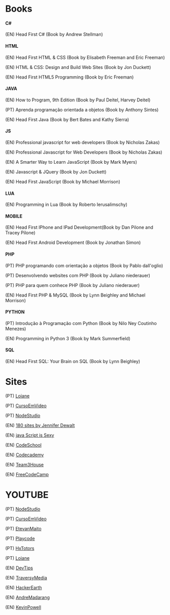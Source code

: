 # Books

#### C#

(EN) Head First C# (Book by Andrew Stellman)

#### HTML
(EN) Head First HTML & CSS (Book by Elisabeth Freeman and Eric Freeman)

(EN) HTML & CSS: Design and Build Web Sites (Book by Jon Duckett)

(EN) Head First HTML5 Programming (Book by Eric Freeman)

#### JAVA

(EN) How to Program, 9th Edition (Book by Paul Deitel, Harvey Deitel)

(PT) Aprenda programação orientada a objetos (Book by Anthony Sintes)

(EN) Head First Java (Book by Bert Bates and Kathy Sierra)

#### JS

(EN) Professional javascript for web developers (Book by Nicholas Zakas)

(EN) Professional Javascript for Web Developers (Book by Nicholas Zakas)

(EN) A Smarter Way to Learn JavaScript (Book by Mark Myers)

(EN) Javascript & JQuery (Book by Jon Duckett)

(EN) Head First JavaScript (Book by Michael Morrison)

#### LUA

(EN) Programming in Lua (Book by Roberto Ierusalimschy)

#### MOBILE

(EN) Head First IPhone and IPad Development(Book by Dan Pilone and Tracey Pilone)

(EN) Head First Android Development (Book by Jonathan Simon)

#### PHP

(PT) PHP programando com orientação a objetos (Book by Pablo dall'oglio)

(PT) Desenvolvendo websites com PHP (Book by Juliano niederauer)

(PT) PHP para quem conhece PHP (Book by Juliano niederauer)

(EN) Head First PHP & MySQL (Book by Lynn Beighley and Michael Morrison)

#### PYTHON

(PT) Introdução à Programação com Python (Book by Nilo Ney Coutinho Menezes)

(EN) Programming in Python 3 (Book by Mark Summerfield)

#### SQL

(EN) Head First SQL: Your Brain on SQL (Book by Lynn Beighley)

# Sites
(PT) [Loiane](https://loiane.com)

(PT) [CursoEmVideo](http://www.cursoemvideo.com)

(PT) [NodeStudio](https://www.nodestudio.com.br)

(EN) [180 sites by Jennifer Dewalt](https://jenniferdewalt.com)

(EN) [java Script is Sexy](http://javascriptissexy.com/how-to-learn-javascript-properly/)

(EN) [CodeSchool](https://www.codeschool.com)

(EN) [Codecademy](https://www.codecademy.com)

(EN) [Team3House](https://teamtreehouse.com/learn)

(EN) [FreeCodeCamp](https://www.freecodecamp.org)

# YOUTUBE

(PT) [NodeStudio](https://www.youtube.com/channel/UCZZ0NTtOgsLIT4Skr6GUpAw)

(PT) [CursoEmVideo](https://www.youtube.com/user/cursosemvideo)

(PT) [EtevanMaito](https://www.youtube.com/channel/UCIUOmAsotrzdK8VsZuHfVHw)

(PT) [Playcode](https://www.youtube.com/channel/UCTJ1mLre8sT-d4KuvmQsSQA)

(PT) [HxTotors](https://www.youtube.com/channel/UC-KV2g7wDXFPLqEFan4oeBQ)

(PT) [Loiane](https://www.youtube.com/channel/UCqQn92noBhY9VKQy4xCHPsg)

(EN) [DevTips](https://www.youtube.com/channel/UCyIe-61Y8C4_o-zZCtO4ETQ)

(EN) [TraversyMedia](https://www.youtube.com/channel/UC29ju8bIPH5as8OGnQzwJyA)

(EN) [HackerEarth](https://www.youtube.com/channel/UCYU6nvKyRYnE5kiG9JXkXpA)

(EN) [AndreMadarang](https://www.youtube.com/channel/UCtb40EQj2inp8zuaQlLx3iQ)

(EN) [KevinPowell](https://www.youtube.com/channel/UCJZv4d5rbIKd4QHMPkcABCw)
